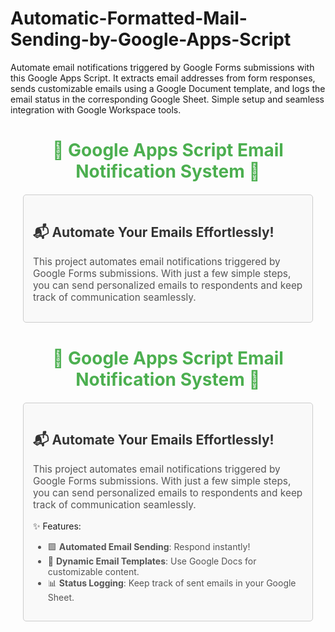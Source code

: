 # Automatic-Formatted-Mail-Sending-by-Google-Apps-Script
Automate email notifications triggered by Google Forms submissions with this Google Apps Script. It extracts email addresses from form responses, sends customizable emails using a Google Document template, and logs the email status in the corresponding Google Sheet. Simple setup and seamless integration with Google Workspace tools.
<h1 style="text-align: center; color: #4CAF50;">🌟 Google Apps Script Email Notification System 🌟</h1>

<div style="margin: 20px; padding: 15px; border: 1px solid #ccc; border-radius: 5px; background-color: #f9f9f9;">
    <h2 style="color: #333;">📬 Automate Your Emails Effortlessly!</h2>
    <p style="font-size: 1.1em; color: #555;">
        This project automates email notifications triggered by Google Forms submissions. 
        With just a few simple steps, you can send personalized emails to respondents and keep track of communication seamlessly.
    </p>
</div>
<h1 style="text-align: center; color: #4CAF50;">🌟 Google Apps Script Email Notification System 🌟</h1>

<div style="margin: 20px; padding: 15px; border: 1px solid #ccc; border-radius: 5px; background-color: #f9f9f9;">
    <h2 style="color: #333;">📬 Automate Your Emails Effortlessly!</h2>
    <p style="font-size: 1.1em; color: #555;">
        This project automates email notifications triggered by Google Forms submissions. 
        With just a few simple steps, you can send personalized emails to respondents and keep track of communication seamlessly.
    </p>
    <h3style="color: #333;">✨ Features:</h3>
<ul style="color: #555;">
    <li>🟩 <strong>Automated Email Sending</strong>: Respond instantly!</li>
    <li>📄 <strong>Dynamic Email Templates</strong>: Use Google Docs for customizable content.</li>
    <li>📊 <strong>Status Logging</strong>: Keep track of sent emails in your Google Sheet.</li>
</ul>

</div>

